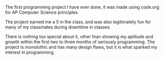 The first programming project I have ever done, it was made using code.org for AP Computer Science principles.

The project earned me a 5 in the class, and was also legitimately fun for many of my classmates during downtime in classes.

There is nothing too special about it, other than showing my aptitude and growth within the first two to three months of seriously programming. The project is monolothic and has many design flaws, but it is what sparked my interest in programming.
